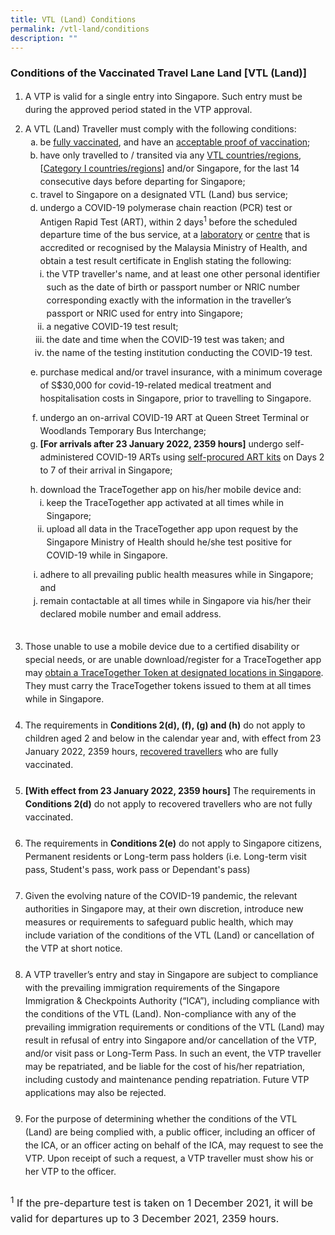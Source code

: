 ```yaml
---
title: VTL (Land) Conditions
permalink: /vtl-land/conditions
description: ""
---
```

### Conditions of the Vaccinated Travel Lane Land [VTL (Land)]

<ol style="line-height:1.5; padding-bottom:10px;">
<li style="margin-bottom:10px;">A VTP is valid for a single entry into Singapore. Such entry must be during the approved period stated in the VTP approval.</li>
<li style="line-height:1.5;">A VTL (Land) Traveller must comply with the following conditions:
<ol style="list-style-type:lower-latin; line-height:1.5; padding-bottom:10px;">
	<li>be <a href="/health/vtsg" target="_blank">fully vaccinated</a>, and have an <a href="/vtl-land/faq#digitalcertsQ2" target="_blank">acceptable proof of vaccination</a>;</li>
	<li>have only travelled to / transited via any <a href="/vtl/requirements-and-process#countries" target="_blank">VTL countries/regions</a>, [<a href="/shn-and-swab-summary" target="_blank">Category I countries/regions</a>] and/or Singapore, for the last 14 consecutive days before departing for Singapore;</li>
<li>travel to Singapore on a designated VTL (Land) bus service;</li>
<li>undergo a COVID-19 polymerase chain reaction (PCR) test or Antigen Rapid Test (ART), within 2 days<sup>1</sup> before the scheduled departure time of the bus service, at a <a href="https://covid-19.moh.gov.my/garis-panduan/garis-panduan-kkm/Annex_4a_SENARAI_MAKMAL_YANG_MENJALANKAN_UJIAN_RT-PCR_BAGI_COVID-19_21092021.pdf" target="_blank">laboratory</a> or <a href="https://medicalprac.moh.gov.my/v2/modules/mastop_publish/?tac=Saringan%20Covid-19" target="_blank">centre</a> that is accredited or recognised by the Malaysia Ministry of Health, and obtain a test result certificate in English stating the following:
<ol style="list-style-type:lower-roman; line-height:1.5; padding-left:10px; padding:bottom:10px;">
<li>the VTP traveller's name, and at least one other personal identifier such as the date of birth or passport number or NRIC number corresponding exactly with the information in the traveller’s passport or NRIC used for entry into Singapore;</li>
		<li>a negative COVID-19 test result;</li>
		<li>the date and time when the COVID-19 test was taken; and</li>
		<li>the name of the testing institution conducting the COVID-19 test.</li>
	</ol>
	</li>
	<li style="padding-top:10px;">purchase medical and/or travel insurance, with a minimum coverage of S$30,000 for covid-19-related medical treatment and hospitalisation costs in Singapore, prior to travelling to Singapore.</li>
	<li style="padding-top:10px;">undergo an on-arrival COVID-19 ART at Queen Street Terminal or Woodlands Temporary Bus Interchange;</li>
	<li><b>[For arrivals after 23 January 2022, 2359 hours]</b> undergo self-administered COVID-19 ARTs using  <a href="https://www.hsa.gov.sg/consumer-safety/articles/covid19_selftests" target="_blank">self-procured ART kits</a> on Days 2 to 7 of their arrival in Singapore;</li>
<li style="padding-top:10px;">download the TraceTogether app on his/her mobile device and:
<ol style="list-style-type:lower-roman; line-height:1.5;padding-left:10px;">	
	<li>keep the TraceTogether app activated at all times while in Singapore;</li>
<li>upload all data in the TraceTogether app upon request by the Singapore Ministry of Health should he/she test positive for COVID-19 while in Singapore.</li>
	</ol>
	</li>
	<li style="padding-top:10px;">adhere to all prevailing public health measures while in Singapore; and</li>
<li>remain contactable at all times while in Singapore via his/her their declared mobile number and email address.</li>
</ol>
	</li>
<br>
<li>Those unable to use a mobile device due to a certified disability or special needs, or are unable download/register for a TraceTogether app may <a href="/health/tt-for-travellers#token" target="_blank">obtain a TraceTogether Token at designated locations in Singapore</a>. They must carry the TraceTogether tokens issued to them at all times while in Singapore.</li>
<br>
	<li>The requirements in <b>Conditions 2(d), (f), (g) and (h)</b> do not apply to children aged 2 and below in the calendar year and, with effect from 23 January 2022, 2359 hours, <a href="/vaccinated-recovered" target="_blank">recovered travellers</a> who are fully vaccinated.</li>
<br>
	<li><b>[With effect from 23 January 2022, 2359 hours]</b> The requirements in <b>Conditions 2(d)</b> do not apply to recovered travellers who are not fully vaccinated.</li>
<br>
	<li>The requirements in <b>Conditions 2(e)</b> do not apply to Singapore citizens, Permanent residents or Long-term pass holders (i.e. Long-term visit pass, Student's pass, work pass or Dependant's pass)</li>
<br>
<li>Given the evolving nature of the COVID-19 pandemic, the relevant authorities in Singapore may, at their own discretion, introduce new measures or requirements to safeguard public health, which may include variation of the conditions of the VTL (Land) or cancellation of the VTP at short notice.</li>
<br>
<li>A VTP traveller’s entry and stay in Singapore are subject to compliance with the prevailing immigration requirements of the Singapore Immigration & Checkpoints Authority (“ICA”), including compliance with the conditions of the VTL (Land). Non-compliance with any of the prevailing immigration requirements or conditions of the VTL (Land) may result in refusal of entry into Singapore and/or cancellation of the VTP, and/or visit pass or Long-Term Pass. In such an event, the VTP traveller may be repatriated, and be liable for the cost of his/her repatriation, including custody and maintenance pending repatriation. Future VTP applications may also be rejected.</li>
<br>
<li>For the purpose of determining whether the conditions of the VTL (Land) are being complied with, a public officer, including an officer of the ICA, or an officer acting on behalf of the ICA, may request to see the VTP. Upon receipt of such a request, a VTP traveller must show his or her VTP to the officer.</li>
</ol>
	

<p style="font-size:16px; line-height:1.5;"><sup>1</sup> If the pre-departure test is taken on 1 December 2021, it will be valid for departures up to 3 December 2021, 2359 hours.</p>